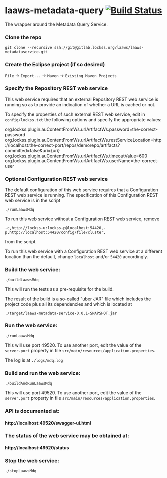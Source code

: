 <!--

Copyright (c) 2000-2017 Board of Trustees of Leland Stanford Jr. University,
all rights reserved.

Redistribution and use in source and binary forms, with or without modification,
are permitted provided that the following conditions are met:

1. Redistributions of source code must retain the above copyright notice, this
list of conditions and the following disclaimer.

2. Redistributions in binary form must reproduce the above copyright notice,
this list of conditions and the following disclaimer in the documentation and/or
other materials provided with the distribution.

3. Neither the name of the copyright holder nor the names of its contributors
may be used to endorse or promote products derived from this software without
specific prior written permission.

THIS SOFTWARE IS PROVIDED BY THE COPYRIGHT HOLDERS AND CONTRIBUTORS "AS IS" AND
ANY EXPRESS OR IMPLIED WARRANTIES, INCLUDING, BUT NOT LIMITED TO, THE IMPLIED
WARRANTIES OF MERCHANTABILITY AND FITNESS FOR A PARTICULAR PURPOSE ARE
DISCLAIMED. IN NO EVENT SHALL THE COPYRIGHT HOLDER OR CONTRIBUTORS BE LIABLE FOR
ANY DIRECT, INDIRECT, INCIDENTAL, SPECIAL, EXEMPLARY, OR CONSEQUENTIAL DAMAGES
(INCLUDING, BUT NOT LIMITED TO, PROCUREMENT OF SUBSTITUTE GOODS OR SERVICES;
LOSS OF USE, DATA, OR PROFITS; OR BUSINESS INTERRUPTION) HOWEVER CAUSED AND ON
ANY THEORY OF LIABILITY, WHETHER IN CONTRACT, STRICT LIABILITY, OR TORT
(INCLUDING NEGLIGENCE OR OTHERWISE) ARISING IN ANY WAY OUT OF THE USE OF THIS
SOFTWARE, EVEN IF ADVISED OF THE POSSIBILITY OF SUCH DAMAGE.

--> 
# laaws-metadata-query [![Build Status](https://travis-ci.org/lockss/laaws-mdq.svg?branch=master)](https://travis-ci.org/lockss/laaws-mdq)
The wrapper around the Metadata Query Service.

### Clone the repo
`git clone --recursive ssh://git@gitlab.lockss.org/laaws/laaws-metadataservice.git`

### Create the Eclipse project (if so desired)
`File` -> `Import...` -> `Maven` -> `Existing Maven Projects`

### Specify the Repository REST web service
This web service requires that an external Repository REST web service is
running so as to provide an indication of whether a URL is cached or not.

To specify the properties of such external REST web service, edit in
`config/lockss.txt` the following options and specify the appropriate values:

org.lockss.plugin.auContentFromWs.urlArtifactWs.password=the-correct-password
org.lockss.plugin.auContentFromWs.urlArtifactWs.restServiceLocation=http://localhost:the-correct-port/repos/demorepo/artifacts?committed=false&uri={uri}
org.lockss.plugin.auContentFromWs.urlArtifactWs.timeoutValue=600
org.lockss.plugin.auContentFromWs.urlArtifactWs.userName=the-correct-user

### Optional Configuration REST web service
The default configuration of this web service requires that a Configuration REST
web service is running. The specification of this Configuration REST web service
is in the script

`./runLaawsMdq`

To run this web service without a Configuration REST web service, remove

`-c,http://lockss-u:lockss-p@localhost:54420,-p,http://localhost:54420/config/file/cluster,`

from the script.

To run this web service with a Configuration REST web service at a different
location than the default, change `localhost` and/or `54420` accordingly.

### Build the web service:
`./buildLaawsMdq`

This will run the tests as a pre-requisite for the build.

The result of the build is a so-called "uber JAR" file which includes the
project code plus all its dependencies and which is located at

`./target/laaws-metadata-service-0.0.1-SNAPSHOT.jar`

### Run the web service:
`./runLaawsMdq`

This will use port 49520. To use another port, edit the value of the
`server.port` property in file
`src/main/resources/application.properties`.

The log is at `./logs/mdq.log`

### Build and run the web service:
`./buildAndRunLaawsMdq`

This will use port 49520. To use another port, edit the value of the
`server.port` property in file
`src/main/resources/application.properties`.

### API is documented at:
#### http://localhost:49520/swagger-ui.html

### The status of the web service may be obtained at:
#### http://localhost:49520/status

### Stop the web service:
`./stopLaawsMdq`
